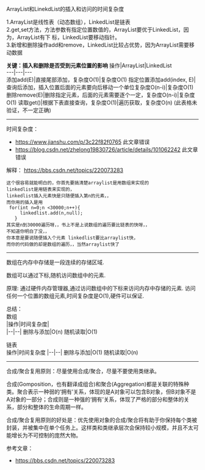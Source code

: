 ArrayList和LinekdList的插入和访问的时间复杂度  

1.ArrayList是线性表（动态数组），LinkedList是链表  
2.get,set方法，方法参数有指定位置数值的，ArrayList要优于LinkedList，因为，ArrayList有下  标，LinkedList要移动指针。  
3.新增和删除操作add和remove，LinkedList比较占优势，因为ArrayList需要移动数据  



**关键：插入和删除是否受到元素位置的影响**
操作|ArrayList|LinkedList  
---|---|---  
添加add(E)|直接尾部添加，复杂度O(1)|复杂度O(1)
指定位置添加add(index, E)|查询后添加，插入位置后面的元素要向后移动一个单位复杂度O(n-i)|复杂度O(1)
删除remove(E)|删除指定元素，后面的元素需要逐个一定，复杂度O(n-i)|复杂度O(1)
读取get()|根据下表直接查询，复杂度O(1)|遍历获取，复杂度O(n)
(此表格未验证，不一定正确)

----------------------------
时间复杂度：  
- https://www.jianshu.com/p/3c22f82f0765   此文章错误
- https://blog.csdn.net/zhelong19830726/article/details/101062242 此文章错误

解释：  https://bbs.csdn.net/topics/220073283
```	
这个很容易就能明白的，你首先要搞清楚arraylist是用数组来实现的
linkedlist是用链表来实现的，
linkedlist插入元素快是只随便插入第n的元素，，
而你用的插入是用
 for(int n=0;n <30000;n++){ 
     linkedlist.add(n,null); 
   }  
其实是n到30000遍历呀，，书上不是上说数组的遍历要比链表的快呀，，
不知道你明白了没，，
你本意是要说随便插入个元素 linkedlist要比arraylist快，
而你的代码做的却是数组的遍历，，当然arraylist快了
```  
-------------------


数组在内存中存储是一段连续的存储区域.

数组可以通过下标,随机访问数组中的元素.

原理:
通过硬件内存管理器,通过访问数组中的下标来访问内存中存储的元素.
访问任何一个位置的数组元素,时间复杂度是O(1),硬件可以保证.

总结：  
数组  
|操作|时间复杂度|   
|--|--|
删除与添加|O(n)
随机读取|O(1)

链表  
操作|时间复杂度
|--|--|
删除与添加|O(1)
随机读取|O(n)

------------------------




合成/聚合复用原则：尽量使用合成/聚合，尽量不要使用类继承。

合成(Gomposition，也有翻译成组合)和聚合(Aggregation)都是关联的特殊种类。聚合表示一种弱的‘拥有’关系，体现的是A对象可以包含B对象，但B对象不是A对象的一部分；合成则是一种强的‘拥有’关系，体现了严格的部分和整体的关系，部分和整体的生命周期一样。

合成/聚合复用原则的好处是：优先使用对象的合成/聚合将有助于你保持每个类被封装，并被集中在单个任务上。这样类和类继承层次会保持较小规模，并且不太可能增长为不可控制的庞然大物。



参考文章：
   - https://bbs.csdn.net/topics/220073283
